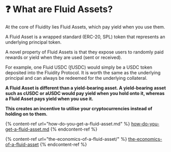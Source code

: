 # ❓ What are Fluid Assets?

At the core of Fluidity lies Fluid Assets, which pay yield when you use them.&#x20;

A Fluid Asset is a wrapped standard (ERC-20, SPL) token that represents an underlying principal token.&#x20;

A novel property of Fluid Assets is that they expose users to randomly paid rewards or yield when they are used (sent or received).

For example, one Fluid USDC (ƒUSDC) would simply be a USDC token deposited into the Fluidity Protocol. It is worth the same as the underlying principal and can always be redeemed for the underlying collateral.

**A Fluid Asset is different than a yield-bearing asset. A yield-bearing asset such as cUSDC or aUSDC would pay yield when you hold onto it, whereas a Fluid Asset pays yield when you use it.** &#x20;

**This creates an incentive to utilise your cryptocurrencies instead of holding on to them.**



{% content-ref url="how-do-you-get-a-fluid-asset.md" %}
[how-do-you-get-a-fluid-asset.md](how-do-you-get-a-fluid-asset.md)
{% endcontent-ref %}

{% content-ref url="the-economics-of-a-fluid-asset/" %}
[the-economics-of-a-fluid-asset](the-economics-of-a-fluid-asset/)
{% endcontent-ref %}


